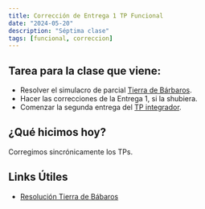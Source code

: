 ```yaml
---
title: Corrección de Entrega 1 TP Funcional
date: "2024-05-20"
description: "Séptima clase"
tags: [funcional, correccion]
---
```


## Tarea para la clase que viene:

- Resolver el simulacro de parcial [Tierra de Bárbaros](https://docs.google.com/document/d/1mBwfHLXmcZKLHSy22exTxibwny9x2a81hKW000tOFMQ/edit). 
- Hacer las correcciones de la Entrega 1, si la shubiera.
- Comenzar la segunda entrega del [TP integrador](https://docs.google.com/document/d/1WEMXPSadPVxVYSWZ7Q4vsXyofGYJq6aOhN7zJycyQY0/edit). 


## ¿Qué hicimos hoy? 

Corregimos sincrónicamente los TPs.

## Links Útiles

- [Resolución Tierra de Bábaros](https://drive.google.com/drive/folders/1AfNARmbRC3ODY-jYcFqzBqn9shs4QMRU)


